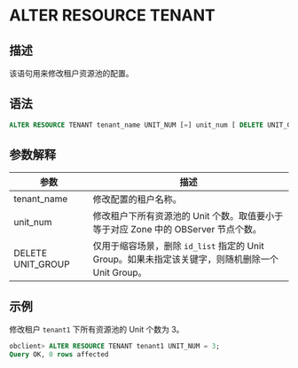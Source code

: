 ALTER RESOURCE TENANT
=======================================

描述
-----------------------

该语句用来修改租户资源池的配置。

语法
-----------------------

```sql
ALTER RESOURCE TENANT tenant_name UNIT_NUM [=] unit_num [ DELETE UNIT_GROUP = ( id_list ) ]; 
```

参数解释
-------------------------

|  **参数**   |   **描述**   |
|-----------|------------|
| tenant_name | 修改配置的租户名称。 |
| unit_num |修改租户下所有资源池的 Unit 个数。取值要小于等于对应 Zone 中的 OBServer 节点个数。 |
| DELETE UNIT_GROUP | 仅用于缩容场景，删除 `id_list` 指定的 Unit Group。如果未指定该关键字，则随机删除一个 Unit Group。 |

示例
-----------------------

修改租户 `tenant1` 下所有资源池的 Unit 个数为 3。

```sql
obclient> ALTER RESOURCE TENANT tenant1 UNIT_NUM = 3;
Query OK, 0 rows affected 
```

